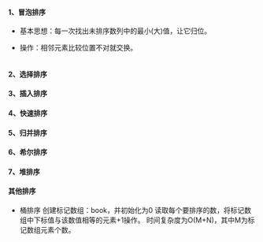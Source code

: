 #### 1、冒泡排序

- 基本思想：每一次找出未排序数列中的最小(大)值，让它归位。

- 操作：相邻元素比较位置不对就交换。

```java

```



#### 2、选择排序



#### 3、插入排序



#### 4、快速排序



#### 5、归并排序



#### 6、希尔排序



#### 7、堆排序









#### 其他排序

- 桶排序
  创建标记数组：book，并初始化为0
  读取每个要排序的数，将标记数组中下标值与该数值相等的元素+1操作。
  时间复杂度为O(M+N)，其中M为标记数组元素个数。